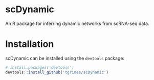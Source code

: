 # scDynamic
An R package for inferring dynamic networks from scRNA-seq data.

# Installation
scDynamic can be installed using the `devtools` package:

``` r
# install.packages('devtools')
devtools::install_github('tgrimes/scDynamic')
```
